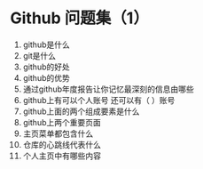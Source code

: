 # Github 问题集（1）
1. github是什么
2. git是什么
3. github的好处
4. github的优势
5. 通过github年度报告让你记忆最深刻的信息由哪些
6. github上有可以个人账号 还可以有（  ）账号
7. github上面的两个组成要素是什么
8. github上两个重要页面
9. 主页菜单都包含什么
10. 仓库的心跳线代表什么
11. 个人主页中有哪些内容
